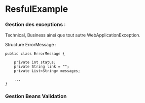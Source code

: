 # ResfulExample

### Gestion des exceptions : 

Technical, Business ainsi que tout autre WebApplicationException.

Structure ErrorMessage :

	public class ErrorMessage {

		private int status;
		private String link = "";
		private List<String> messages;

		...
	}



### Gestion Beans Validation